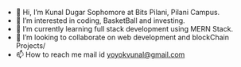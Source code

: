- 👋 Hi, I’m Kunal Dugar Sophomore at Bits Pilani, Pilani Campus.
- 👀 I’m interested in coding, BasketBall and investing.
- 🌱 I’m currently learning full stack development using MERN Stack.
- 💞️ I’m looking to collaborate on web development and blockChain Projects/
- 📫 How to reach me mail id yoyokvunal@gmail.com

<!---
kunal-511/kunal-511 is a ✨ special ✨ repository because its `README.md` (this file) appears on your GitHub profile.
You can click the Preview link to take a look at your changes.
--->
